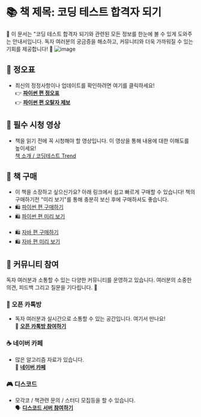 # 📚 **책 제목**: 코딩 테스트 합격자 되기

🌟 이 문서는 "코딩 테스트 합격자 되기와 관련된 모든 정보를 한눈에 볼 수 있게 도와주는 안내서입니다. 독자 여러분의 궁금증을 해소하고, 커뮤니티와 더욱 가까워질 수 있는 기회를 제공합니다! 🌟
![image](https://github.com/dremdeveloper/codingtest_python/assets/131899974/759d275f-8289-49d8-b8d7-02e363b3649a)

## 📝 정오표


- 최신의 정정사항이나 업데이트를 확인하려면 여기를 클릭하세요!
  <br>👉 [**파이썬 편 정오표**](https://github.com/dremdeveloper/codingtest_python/blob/main/%EC%A0%95%EC%98%A4%ED%91%9C.md)
  <br>👉 [**파이썬 편 오탈자 제보**](https://forms.gle/BwRhPaLLJ7pM7LbM6)


## 🎥 필수 시청 영상

- 책을 읽기 전에 꼭 시청해야 할 영상입니다. 이 영상을 통해 내용에 대한 이해도를 높이세요!
  <br>[책 소개 / 코딩테스트 Trend](https://youtu.be/Q13Uj_5bH9M?si=fmy3LJqO3oG8F_rq)
  


## 🛒 책 구매

- 이 책을 소장하고 싶으신가요? 아래 링크에서 쉽고 빠르게 구매할 수 있습니다!
  책의 구매하기전 "미리 보기"를 통해 충분히 보신 후에 구매하셔도 좋습니다.
- 🛍️ [파이썬 편 구매하기](https://www.yes24.com/Product/Goods/123272392)
- 🛍️ [파이썬 편 미리 보기](https://wikidocs.net/book/13314)
<br></br>
- 🛍️ [자바 편 구매하기](https://product.kyobobook.co.kr/detail/S000212576322)
- 🛍️ [자바 편 미리 보기](https://wikidocs.net/book/14549)

## 💬 커뮤니티 참여

독자 여러분과 소통할 수 있는 다양한 커뮤니티를 운영하고 있습니다. 여러분의 소중한 의견, 피드백 그리고 질문을 기다립니다. 🌈

### 📢 오픈 카톡방

- 독자 여러분과 실시간으로 소통할 수 있는 공간입니다. 여기서 만나요! <br>👥 [**오픈 카톡방 참여하기**](https://open.kakao.com/o/gX0WnTCf)

### ☕ 네이버 카페
- 많은 알고리즘 자료가 있습니다. <br>📖 [**네이버 카페**](https://cafe.naver.com/dremdeveloper)

### 🎮 디스코드
- 모각코 / 책관련 문의 / 스터디 모집등을 할 수 있습니다. <br>🗣️ [**디스코드 서버 참여하기**](https://discord.gg/W6h2NveQy7)
